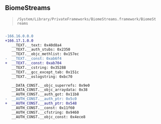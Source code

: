 ## BiomeStreams

> `/System/Library/PrivateFrameworks/BiomeStreams.framework/BiomeStreams`

```diff

-166.16.0.0.0
+166.17.1.0.0
   __TEXT.__text: 0x40d8a4
   __TEXT.__auth_stubs: 0x2350
   __TEXT.__objc_methlist: 0x157ec
-  __TEXT.__const: 0xab6f4
+  __TEXT.__const: 0xab704
   __TEXT.__cstring: 0x35288
   __TEXT.__gcc_except_tab: 0x151c
   __TEXT.__oslogstring: 0xbc70

   __DATA_CONST.__objc_superrefs: 0x9e0
   __DATA_CONST.__objc_arraydata: 0x38
   __AUTH_CONST.__auth_got: 0x11b8
-  __AUTH_CONST.__auth_ptr: 0x5c0
+  __AUTH_CONST.__auth_ptr: 0x548
   __AUTH_CONST.__const: 0x11f60
   __AUTH_CONST.__cfstring: 0x9460
   __AUTH_CONST.__objc_const: 0x4ece8

```
